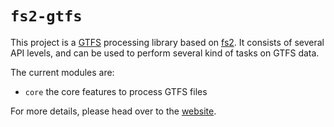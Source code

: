 # `fs2-gtfs`

This project is a [GTFS][gtfs] processing library based on [fs2][fs2].
It consists of several API levels, and can be used to perform several kind of tasks on GTFS data.

The current modules are:
 - `core` the core features to process GTFS files

For more details, please head over to the [website][website].

[gtfs]: https://developers.google.com/transit/gtfs/reference/
[fs2]: https://fs2.io
[website]: https://mobimeo.github.io/fs2-gtfs/
